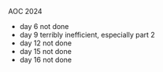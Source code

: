 AOC 2024

- day 6 not done
- day 9 terribly inefficient, especially part 2
- day 12 not done
- day 15 not done
- day 16 not done
